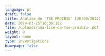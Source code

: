 ```yaml
---
language: pt
draft: false
title: Análise de 'TSE PROIBIU' [26/09/2022]
date: 2024-03-25T10:36:18Z
file: /uploads/ana-lise-de-tse-proibiu-.pdf
weight: 0
layout: none
type: investigations
homepage: false
---
```

